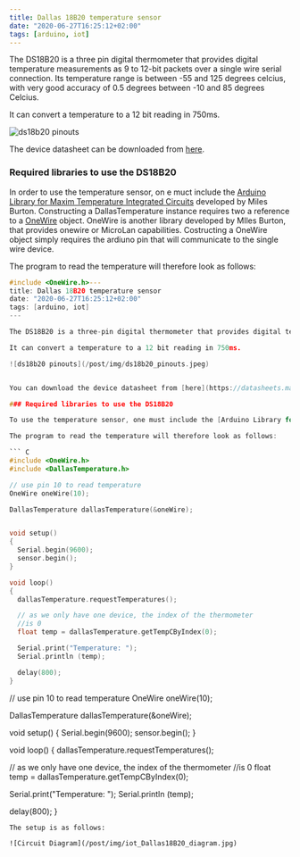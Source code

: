 ```yaml
---
title: Dallas 18B20 temperature sensor
date: "2020-06-27T16:25:12+02:00"
tags: [arduino, iot]
---
```


The DS18B20 is a three pin digital thermometer that provides digital temperature measurements as 9 to 12-bit packets over a single wire serial connection. Its temperature range is between -55 and 125 degrees celcius, with very good accuracy of 0.5 degrees between -10 and 85 degrees Celcius.

It can convert a temperature to a 12 bit reading in 750ms.

![ds18b20 pinouts](/post/img/ds18b20_pinouts.jpeg)


The device datasheet can be downloaded from [here](https://datasheets.maximintegrated.com/en/ds/DS18B20.pdf).

### Required libraries to use the DS18B20

In order to use the temperature sensor, on e muct include the [Arduino Library for Maxim Temperature Integrated Circuits](https://github.com/milesburton/Arduino-Temperature-Control-Library) developed by Miles Burton. Constructing a DallasTemperature instance requires two a reference to a [OneWire](https://playground.arduino.cc/Learning/OneWire/) object. OneWire is another library developed by MIles Burton, that provides onewire or MicroLan capabilities. Costructing a OneWire object simply requires the ardiuno pin that will communicate to the single wire device.

The program to read the temperature will therefore look as follows:

``` C
#include <OneWire.h>---
title: Dallas 18B20 temperature sensor
date: "2020-06-27T16:25:12+02:00"
tags: [arduino, iot]
---

The DS18B20 is a three-pin digital thermometer that provides digital temperature measurements as 9 to 12-bit packets over a single wire serial connection. Its temperature range is between -55 and 125 degrees Celcius, with excellent accuracy of 0.5 degrees between -10 and 85 degrees Celcius.

It can convert a temperature to a 12 bit reading in 750ms.

![ds18b20 pinouts](/post/img/ds18b20_pinouts.jpeg)


You can download the device datasheet from [here](https://datasheets.maximintegrated.com/en/ds/DS18B20.pdf).

### Required libraries to use the DS18B20

To use the temperature sensor, one must include the [Arduino Library for Maxim Temperature Integrated Circuits](https://github.com/milesburton/Arduino-Temperature-Control-Library) developed by Miles Burton. Constructing a DallasTemperature instance requires a reference to a [OneWire](https://playground.arduino.cc/Learning/OneWire/) object. OneWire is another library designed by Miles Burton that provides one wire or MicroLan capabilities. Constructing a OneWire object requires the Arduino pin to the single-wire device.

The program to read the temperature will therefore look as follows:

``` C
#include <OneWire.h>
#include <DallasTemperature.h>

// use pin 10 to read temperature
OneWire oneWire(10);

DallasTemperature dallasTemperature(&oneWire);


void setup()
{
  Serial.begin(9600);
  sensor.begin();
}

void loop()
{
  dallasTemperature.requestTemperatures();

  // as we only have one device, the index of the thermometer
  //is 0
  float temp = dallasTemperature.getTempCByIndex(0);

  Serial.print("Temperature: ");
  Serial.println (temp);

  delay(800);
}
```


// use pin 10 to read temperature
OneWire oneWire(10);

DallasTemperature dallasTemperature(&oneWire);


void setup()
{
  Serial.begin(9600);
  sensor.begin();
}

void loop()
{
  dallasTemperature.requestTemperatures();

  // as we only have one device, the index of the thermometer
  //is 0
  float temp = dallasTemperature.getTempCByIndex(0);

  Serial.print("Temperature: ");
  Serial.println (temp);

  delay(800);
}
```
The setup is as follows:

![Circuit Diagram](/post/img/iot_Dallas18B20_diagram.jpg)